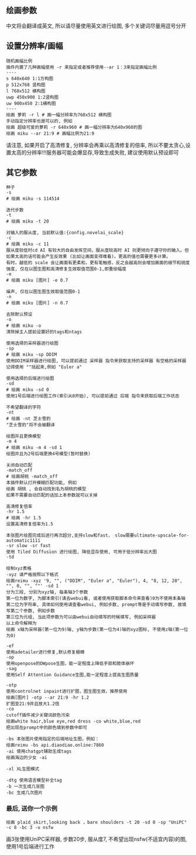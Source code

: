 ## 绘画参数
中文将会翻译成英文, 所以请尽量使用英文进行绘图, 多个关键词尽量用逗号分开
## 设置分辨率/画幅 
```text
随机画幅比例
插件内置了几种画幅使用 -r 来指定或者推荐使用--ar 1：3来指定画幅比例
----
s 640x640 1:1方构图
p 512x768 竖构图
l 768x512 横构图
uwp 450x900 1:2竖构图
uw 900x450 2:1横构图
----
绘画 萝莉 -r l # 画一幅分辨率为768x512 横构图
手动指定分辨率也是可以的, 例如
绘画 超级可爱的萝莉 -r 640x960 # 画一幅分辨率为640x960的图
绘画 miku --ar 21:9 # 画幅比例为21:9
```
请注意, 如果开启了高清修复, 分辨率会再乘以高清修复的倍率, 所以不要太贪心,设置太高的分辨率!!!服务器可能会爆显存,导致生成失败, 建议使用默认预设即可
## 其它参数
```text
种子
-s
# 绘画 miku -s 114514
```
```text
迭代步数
-t
# 绘画 miku -t 20
```
```text
对输入的服从度, 当前默认值:{config.novelai_scale}
-c
# 绘画 miku -c 11
服从度较低时cd AI 有较大的自由发挥空间，服从度较高时 AI 则更倾向于遵守你的输入。但如果太高的话可能会产生反效果 (比如让画面变得难看)。更高的值也需要更多计算。
有时，越低的 scale 会让画面有更柔和，更有笔触感，反之会越高则会增加画面的细节和锐度
强度, 仅在以图生图和高清修复生效取值范围0-1,即重绘幅度
-e
# 绘画 miku [图片] -e 0.7
```
```text
噪声, 仅在以图生图生效取值范围0-1
-n
# 绘画 miku [图片] -n 0.7
```
```text
去除默认预设
-o
# 绘画 miku -o 
清除掉主人提前设置好的tags和ntags
```
```text
使用选择的采样器进行绘图
-sp
# 绘画 miku -sp DDIM 
使用DDIM采样器进行绘图, 可以提前通过 采样器 指令来获取支持的采样器 有空格的采样器记得使用 ""括起来,例如 "Euler a"
```
```text
使用选择的后端进行绘图
-sd
# 绘画 miku -sd 0 
使用1号后端进行绘图工作(索引从0开始), 可以提前通过 后端 指令来获取后端工作状态
```
```text
不希望翻译的字符
-nt
# 绘画 -nt 芝士雪豹
"芝士雪豹"将不会被翻译
```
```text
绘图并且更换模型
-m 4
# 绘画 miku -m 4 -sd 1
绘图并且为2号后端更换4号模型(暂时替换)
```
```text
关闭自动匹配
-match_off
# 绘画胡桃 -match_off
本插件默认打开模糊匹配功能, 例如  
绘画 胡桃 , 会自动找到名为胡桃的模型  
如果不需要自动匹配的话加上本参数就可以关掉
```
```text
高清修复倍率
-hr 1.5
# 绘画 -hr 1.5
设置高清修复倍率为1.5
```
```text
本张图片绘图完成后进行再次超分,支持slow和fast， slow需要ultimate-upscale-for-automatic1111
-sr slow -sr fast
使用 Tiled Diffusion 进行绘图, 降低显存使用, 可用于低分辨率出大图
-td
```
```
绘制xyz表格
-xyz 请严格按照以下格式
绘画reimu -xyz '9, "", ("DDIM", "Euler a", "Euler"), 4, "8, 12, 20", "", 0, "", ""' -sd 1 
分为三段, 分别为xyz轴, 每条轴3个参数
第一位为数字, 为脚本索引(请去webui看, 或者使用获取脚本命令来查看)0为不使用本条轴
第二位为字符串, 具体如何使用请查看webui, 例如步数, prompt等是手动填写参数, 故填写第二个参数, 例如步数
第三位为元组, 当此项参数为可以由webui自动填写的时候填写, 例如采样器
以上命令解释为
绘画 x轴为采样器(第一位为9)轴, y轴为步数(第一位为4)轴的xyz图标, 不使用z轴(第一位为0)
```
```
-ef
使用adetailer进行修复,默认修复眼睛
-op
使用openpose的DWpose生图，能一定程度上降低手部和肢体崩坏
-sag
使用Self Attention Guidance生图,能一定程度上提高生图质量
```
```
-otp
使用controlnet inpaint进行扩图，图生图生效，推荐使用
绘画[图片] -otp --ar 21:9 -hr 1.2
扩图至21:9并且放大1.2倍
-co
cutoff插件减少关键词颜色污染
绘画white hair,blue eye,red dress -co white,blue,red
把出现在prompt中的颜色填到参数中即可
```
```
-bs 本张图片使用指定的后端地址生图，例如：
绘画reimu -bs api.diaodiao.online:7860
-ai 使用chatgpt辅助生成tags
绘画海边的少女 -ai
```
```
-xl XL生图模式
```
```
-dtg 使用语言模型补全tag
-b 一次生成几张图
-bc 生成几次图片
```
### 最后, 送你一个示例
```text
绘画 plaid_skirt,looking back ，bare shoulders -t 20 -sd 0 -sp "UniPC" -c 8 -bc 3 -u nsfw
```
画3张使用UniPC采样器, 步数20步, 服从度7, 不希望出现nsfw(不适宜内容)的图, 使用1号后端进行工作